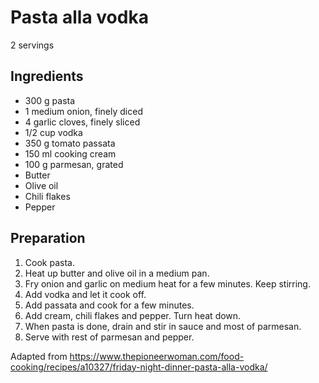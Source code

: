 # Pasta alla vodka

2 servings

## Ingredients

- 300 g pasta
- 1 medium onion, finely diced
- 4 garlic cloves, finely sliced
- 1/2 cup vodka
- 350 g tomato passata
- 150 ml cooking cream
- 100 g parmesan, grated
- Butter
- Olive oil
- Chili flakes
- Pepper

## Preparation

1. Cook pasta.
2. Heat up butter and olive oil in a medium pan.
3. Fry onion and garlic on medium heat for a few minutes. Keep stirring.
4. Add vodka and let it cook off.
5. Add passata and cook for a few minutes.
6. Add cream, chili flakes and pepper. Turn heat down.
7. When pasta is done, drain and stir in sauce and most of parmesan.
8. Serve with rest of parmesan and pepper.

Adapted from https://www.thepioneerwoman.com/food-cooking/recipes/a10327/friday-night-dinner-pasta-alla-vodka/
